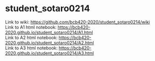 # student_sotaro0214
Link to wiki: https://github.com/bcb420-2020/student_sotaro0214/wiki <br>
Link to A1 html notebook: https://bcb420-2020.github.io/student_sotaro0214/A1.html <br>
Link to A2 html notebook: https://bcb420-2020.github.io/student_sotaro0214/A2.html <br>
Link to A3 html notebook: https://bcb420-2020.github.io/student_sotaro0214/A3.html
